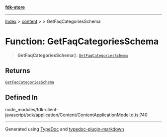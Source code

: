 [**fdk-store**](../../../README.md)
***

[Index](../../../API.md) > [content](../../README.md) > [<internal>](../README.md) > GetFaqCategoriesSchema

# Function: GetFaqCategoriesSchema

> **GetFaqCategoriesSchema**(): [`GetFaqCategoriesSchema`](../type-aliases/type-alias.GetFaqCategoriesSchema.md)

## Returns

[`GetFaqCategoriesSchema`](../type-aliases/type-alias.GetFaqCategoriesSchema.md)

## Defined In

node\_modules/fdk-client-javascript/sdk/application/Content/ContentApplicationModel.d.ts:740

***
Generated using [TypeDoc](https://typedoc.org/) and [typedoc-plugin-markdown](https://www.npmjs.com/package/typedoc-plugin-markdown)
